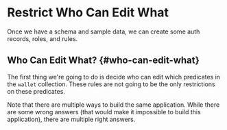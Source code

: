 # Restrict Who Can Edit What

Once we have a schema and sample data, we can create some auth records, roles, and rules.

## Who Can Edit What? {#who-can-edit-what}

The first thing we're going to do is decide who can edit which predicates in the `wallet` collection. These rules are not going to be the only restrictions on these predicates.

Note that there are multiple ways to build the same application. While there are some wrong answers (that would make it impossible to build this application), there are multiple right answers.
